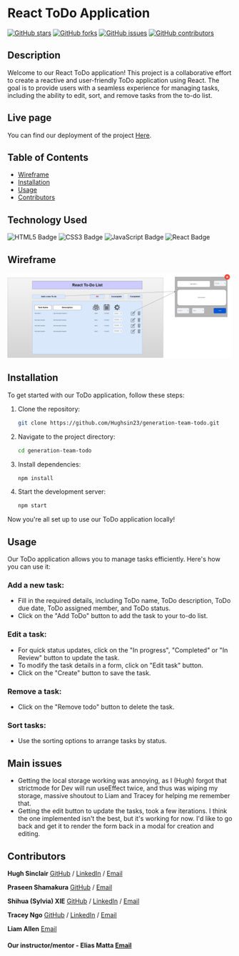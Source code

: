 # React ToDo Application

[![GitHub stars](https://img.shields.io/github/stars/Hughsin23/generation-team-todo)](https://github.com/Hughsin23/generation-team-todo/stargazers)
[![GitHub forks](https://img.shields.io/github/forks/Hughsin23/generation-team-todo)](https://github.com/Hughsin23/generation-team-todo/network)
[![GitHub issues](https://img.shields.io/github/issues/Hughsin23/generation-team-todo)](https://github.com/Hughsin23/generation-team-todo/issues)
[![GitHub contributors](https://img.shields.io/github/contributors/Hughsin23/generation-team-todo)](https://github.com/Hughsin23/generation-team-todo/graphs/contributors)

## Description

Welcome to our React ToDo application! This project is a collaborative effort to create a reactive and user-friendly ToDo application using React. The goal is to provide users with a seamless experience for managing tasks, including the ability to edit, sort, and remove tasks from the to-do list.

## Live page

You can find our deployment of the project [Here](https://hughsin23.github.io/generation-team-todo/).

## Table of Contents

* [Wireframe](#wireframe)
* [Installation](#installation)
* [Usage](#usage)
* [Contributors](#contributors)

## Technology Used

![HTML5 Badge](https://img.shields.io/badge/HTML5-E34F26?style=for-the-badge&logo=html5&logoColor=white)
![CSS3 Badge](https://img.shields.io/badge/CSS3-1572B6?style=for-the-badge&logo=css3&logoColor=white)
![JavaScript Badge](https://img.shields.io/badge/JavaScript-F7DF1E?style=for-the-badge&logo=javascript&logoColor=black)
![React Badge](https://img.shields.io/badge/React-%2320232a?style=for-the-badge&logo=react&logoColor=%2361DAFB)

## Wireframe

![Wireframe](./to-do-app-wireframe.jpg)

## Installation

To get started with our ToDo application, follow these steps:

1. Clone the repository:
   ```sh
   git clone https://github.com/Hughsin23/generation-team-todo.git
   ```
2. Navigate to the project directory:
    ```sh
    cd generation-team-todo
    ```
3. Install dependencies:
    ```sh
    npm install
    ```
4. Start the development server:
    ```sh
    npm start
    ```
Now you're all set up to use our ToDo application locally!

## Usage

Our ToDo application allows you to manage tasks efficiently. Here's how you can use it:

### Add a new task:

* Fill in the required details, including ToDo name, ToDo description, ToDo due date, ToDo assigned member, and ToDo status.
* Click on the "Add ToDo" button to add the task to your to-do list.

### Edit a task:

* For quick status updates, click on the "In progress", "Completed" or "In Review" button to update the task.
* To modify the task details in a form, click on "Edit task" button.
* Click on the "Create" button to save the task.

### Remove a task:

* Click on the "Remove todo" button to delete the task.

### Sort tasks:

* Use the sorting options to arrange tasks by status.

## Main issues
* Getting the local storage working was annoying, as I (Hugh) forgot that strictmode for Dev will run useEffect twice, and thus was wiping my storage, massive shoutout to Liam and Tracey for helping me remember that.
* Getting the edit button to update the tasks, took a few iterations. I think the one implemented isn't the best, but it's working for now. I'd like to go back and get it to render the form back in a modal for creation and editing.

## Contributors

__Hugh Sinclair__
[GitHub](https://github.com/Hughsin23 "Hugh's GitHub") / [LinkedIn](https://www.linkedin.com/in/hugh-sinclair-dev/ "Hugh's LinkedIn") / [Email](<hughsin23@gmail.com>)

__Praseen Shamakura__
[GitHub](https://github.com/PraseenS "Praseen's GitHub") / [Email](<spraseen@gmail.com>)

__Shihua (Sylvia) XIE__
[GitHub](https://github.com/shihuaxie "Shihua's GitHub") / [LinkedIn](https://www.linkedin.com/in/shihua-sylvia-xie-136282197/ "Shihua's LinkedIn") / [Email](<sylvia501628@gmail.com>)

__Tracey Ngo__
[GitHub](https://github.com/NTracey "Tracey's GitHub") / [LinkedIn](https://www.linkedin.com/in/tracey-ngo/ "Tracey's LinkedIn") / [Email](<traceyngo4@gmail.com>)

__Liam Allen__
[Email](<liamleeallen1998@hotmail.com>)

#### Our instructor/mentor - __Elias Matta__ [Email](<elias.matta@generation.org>)
